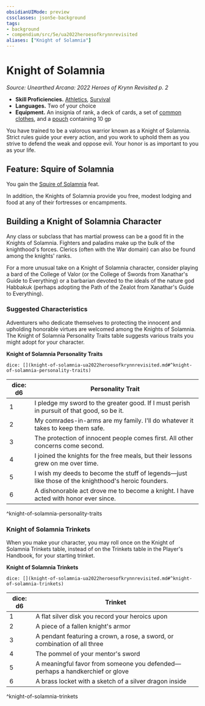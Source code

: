 ```yaml
---
obsidianUIMode: preview
cssclasses: json5e-background
tags:
- background
- compendium/src/5e/ua2022heroesofkrynnrevisited
aliases: ["Knight of Solamnia"]
---
```

# Knight of Solamnia
*Source: Unearthed Arcana: 2022 Heroes of Krynn Revisited p. 2*  

- **Skill Proficiencies.** [Athletics](/Systems/5e/rules/skills.md#Athletics), [Survival](/Systems/5e/rules/skills.md#Survival)  
- **Languages.** Two of your choice  
- **Equipment.** An insignia of rank, a deck of cards, a set of [common clothes](/Systems/5e/items/common-clothes.md), and a [pouch](/Systems/5e/items/pouch.md) containing 10 gp  

You have trained to be a valorous warrior known as a Knight of Solamnia. Strict rules guide your every action, and you work to uphold them as you strive to defend the weak and oppose evil. Your honor is as important to you as your life.

## Feature: Squire of Solamnia

You gain the [Squire of Solamnia](/Systems/5e/feats/squire-of-solamnia-ua2022heroesofkrynnrevisited.md) feat.

In addition, the Knights of Solamnia provide you free, modest lodging and food at any of their fortresses or encampments.

## Building a Knight of Solamnia Character

Any class or subclass that has martial prowess can be a good fit in the Knights of Solamnia. Fighters and paladins make up the bulk of the knighthood's forces. Clerics (often with the War domain) can also be found among the knights' ranks.

For a more unusual take on a Knight of Solamnia character, consider playing a bard of the College of Valor (or the College of Swords from Xanathar's Guide to Everything) or a barbarian devoted to the ideals of the nature god Habbakuk (perhaps adopting the Path of the Zealot from Xanathar's Guide to Everything).

### Suggested Characteristics

Adventurers who dedicate themselves to protecting the innocent and upholding honorable virtues are welcomed among the Knights of Solamnia. The Knight of Solamnia Personality Traits table suggests various traits you might adopt for your character.

**Knight of Solamnia Personality Traits**

`dice: [](knight-of-solamnia-ua2022heroesofkrynnrevisited.md#^knight-of-solamnia-personality-traits)`

| dice: d6 | Personality Trait |
|----------|-------------------|
| 1 | I pledge my sword to the greater good. If I must perish in pursuit of that good, so be it. |
| 2 | My comrades-in-arms are my family. I'll do whatever it takes to keep them safe. |
| 3 | The protection of innocent people comes first. All other concerns come second. |
| 4 | I joined the knights for the free meals, but their lessons grew on me over time. |
| 5 | I wish my deeds to become the stuff of legends—just like those of the knighthood's heroic founders. |
| 6 | A dishonorable act drove me to become a knight. I have acted with honor ever since. |
^knight-of-solamnia-personality-traits

### Knight of Solamnia Trinkets

When you make your character, you may roll once on the Knight of Solamnia Trinkets table, instead of on the Trinkets table in the Player's Handbook, for your starting trinket.

**Knight of Solamnia Trinkets**

`dice: [](knight-of-solamnia-ua2022heroesofkrynnrevisited.md#^knight-of-solamnia-trinkets)`

| dice: d6 | Trinket |
|----------|---------|
| 1 | A flat silver disk you record your heroics upon |
| 2 | A piece of a fallen knight's armor |
| 3 | A pendant featuring a crown, a rose, a sword, or combination of all three |
| 4 | The pommel of your mentor's sword |
| 5 | A meaningful favor from someone you defended—perhaps a handkerchief or glove |
| 6 | A brass locket with a sketch of a silver dragon inside |
^knight-of-solamnia-trinkets